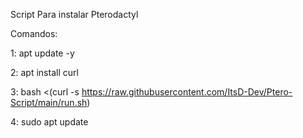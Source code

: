 Script Para instalar Pterodactyl

Comandos:

1: apt update -y

2: apt install curl

3: bash <(curl -s https://raw.githubusercontent.com/ItsD-Dev/Ptero-Script/main/run.sh)

4: sudo apt update
